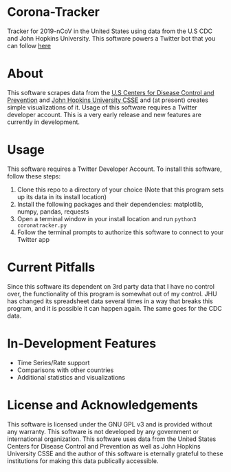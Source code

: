 # Corona-Tracker
Tracker for 2019-nCoV in the United States using data from the U.S CDC and John Hopkins University. This software powers a Twitter bot that you can follow [here](https://twitter.com/TrackerCorona)

# About
This software scrapes data from the [U.S Centers for Disease Control and Prevention](https://www.cdc.gov/coronavirus/2019-ncov/cases-in-us.html)
and [John Hopkins University CSSE](https://github.com/CSSEGISandData/COVID-19)
and (at present) creates simple visualizations of it. Usage of this software requires a Twitter developer account.
This is a very early release and new features are currently in development.

# Usage
This software requires a Twitter Developer Account. To install this software, follow these steps:

1. Clone this repo to a directory of your choice (Note that this program sets up its data in its install location)
2. Install the following packages and their dependencies: matplotlib, numpy, pandas, requests
3. Open a terminal window in your install location and run `python3 coronatracker.py`
4. Follow the terminal prompts to authorize this software to connect to your Twitter app

# Current Pitfalls
Since this software its dependent on 3rd party data that I have no control over, the functionality of this program is somewhat out of my control.
JHU has changed its spreadsheet data several times in a way that breaks this program, and it is possible it can happen again. The same goes for the CDC data.

# In-Development Features
- Time Series/Rate support
- Comparisons with other countries
- Additional statistics and visualizations

# License and Acknowledgements
This software is licensed under the GNU GPL v3 and is provided without any warranty. This software is not developed by any government or international organization.
This software uses data from the United States Centers for Disease Control and Prevention as well as John Hopkins University CSSE and the author of this software is eternally grateful
to these institutions for making this data publically accessible.
